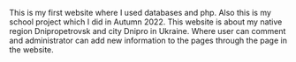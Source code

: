 This is my first website where I used databases and php. 
Also this is my school project which I did in Autumn 2022.
This website is about my native region Dnipropetrovsk and city Dnipro in Ukraine.
Where user can comment and administrator can add new information to the pages through the page in the website.
